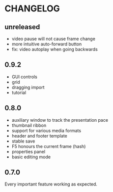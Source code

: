 # CHANGELOG

## unreleased
* video pause will not cause frame change
* more intuitive auto-forward button
* fix: video autoplay when going backwards

## 0.9.2
* GUI controls
* grid
* dragging import
* tutorial

## 0.8.0
* auxiliary window to track the presentation pace
* thumbnail ribbon
* support for various media formats
* header and footer template
* stable save
* F5 honours the current frame (hash)
* properties panel
* basic editing mode

## 0.7.0
Every important feature working as expected.